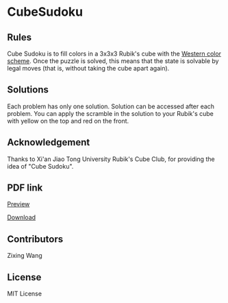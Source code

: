 # CubeSudoku
## Rules
Cube Sudoku is to fill colors in a 3x3x3 Rubik's cube with the [Western color scheme](https://www.speedsolving.com/wiki/index.php/Western_Color_Scheme).  Once the puzzle is solved, this means that the state is solvable by legal moves (that is, without taking the cube apart again).

## Solutions

Each problem has only one solution. Solution can be accessed after each problem. You can apply the scramble in the solution to your Rubik's cube with yellow on the top and red on the front.

## Acknowledgement

Thanks to Xi'an Jiao Tong University Rubik's Cube Club, for providing the idea of "Cube Sudoku".

## PDF link

[Preview](https://github.com/nbwzx/CubeSudoku/blob/main/CubeSudoku.pdf)

[Download](https://github.com/nbwzx/CubeSudoku/raw/main/CubeSudoku.pdf)

## Contributors

Zixing Wang

## License

MIT License